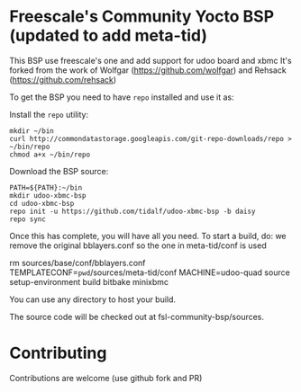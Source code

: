 # Freescale's Community Yocto BSP (updated to add meta-tid) 

This BSP use freescale's one and add support for udoo board and xbmc 
It's forked from the work of Wolfgar (https://github.com/wolfgar) and Rehsack (https://github.com/rehsack)

To get the BSP you need to have `repo` installed and use it as:

Install the `repo` utility:

``` 
mkdir ~/bin
curl http://commondatastorage.googleapis.com/git-repo-downloads/repo > ~/bin/repo
chmod a+x ~/bin/repo
``` 

Download the BSP source:

``` 
PATH=${PATH}:~/bin
mkdir udoo-xbmc-bsp
cd udoo-xbmc-bsp
repo init -u https://github.com/tidalf/udoo-xbmc-bsp -b daisy
repo sync
``` 

Once this has complete, you will have all you need. To start a build, do:
we remove the original bblayers.conf so the one in meta-tid/conf is used

rm sources/base/conf/bblayers.conf                 
TEMPLATECONF=`pwd`/sources/meta-tid/conf MACHINE=udoo-quad source setup-environment build
bitbake minixbmc

You can use any directory to host your build.

The source code will be checked out at fsl-community-bsp/sources.

# Contributing

Contributions are welcome (use github fork and PR)
